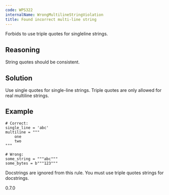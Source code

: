 ```yaml
---
code: WPS322
internalName: WrongMultilineStringViolation
title: Found incorrect multi-line string
---
```


Forbids to use triple quotes for singleline strings.

## Reasoning
String quotes should be consistent.

## Solution
Use single quotes for single-line strings. Triple quotes are only
allowed for real multiline strings.

## Example

    # Correct:
    single_line = 'abc'
    multiline = """
        one
        two
    """
    
    # Wrong:
    some_string = """abc"""
    some_bytes = b"""123"""

Docstrings are ignored from this rule. You must use triple quotes
strings for docstrings.

<div class="versionadded">

0.7.0

</div>